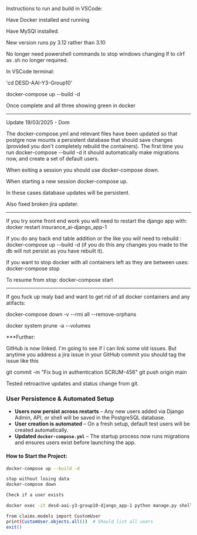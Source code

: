 Instructions to run and build in VSCode:

Have Docker installed and running

Have MySQl installed.

New version runs py 3.12 rather than 3.10

No longer need powershell commands to stop windows changing lf to clrf as .sh no longer required.


In VSCode terminal: 

'cd DESD-AAI-Y3-Group10'

docker-compose up --build -d

Once complete and all three showing green in docker

****

Update 19/03/2025 - Dom

The docker-compose.yml and relevant files have been updated so that postgre now mounts a persistent database that should save changes (provided you don't completely rebuild the containers).
The first time you run docker-compose --build -d it should automatically make migrations now, and create a set of default users.

When exiting a session you should use docker-compose down.

When starting a new session docker-compose up. 

In these cases database updates will be persistent.

Also fixed broken jira updater.

*** ***


If you try some front end work you will need to restart the django app with: docker restart insurance_ai-django_app-1

If you do any back end table addition or the like you will need to rebuild : docker-compose up --build -d (if you do this any changes you made to the db will not persist as you have rebuilt it).

If you want to stop docker with all containers left as they are between uses: docker-compose stop

To resume from stop: docker-compose start

*** ***

If gou fuck up realy bad and want to get rid of all docker containers and any atifacts: 


docker-compose down -v --rmi all --remove-orphans

docker system prune -a --volumes

***Further:

GitHub is now linked. I'm going to see if I can link some old issues. But anytime you address a jira issue in your GitHub commit you should tag the issue like this

git commit -m "Fix bug in authentication SCRUM-456"
git push origin main

Tested retroactive updates and status change from git.

### User Persistence & Automated Setup

- **Users now persist across restarts** – Any new users added via Django Admin, API, or shell will be saved in the PostgreSQL database.
- **User creation is automated** – On a fresh setup, default test users will be created automatically.
- **Updated `docker-compose.yml`** – The startup process now runs migrations and ensures users exist before launching the app.

#### How to Start the Project:
```sh
docker-compose up --build -d

stop without losing data
docker-compose down

Check if a user exists

docker exec -it desd-aai-y3-group10-django_app-1 python manage.py shell

from claims.models import CustomUser
print(CustomUser.objects.all())  # Should list all users
exit()





